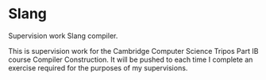 Slang
=====

Supervision work Slang compiler.

This is supervision work for the Cambridge Computer Science Tripos Part IB course Compiler Construction. It will be pushed to each time I complete an exercise required for the purposes of my supervisions.
